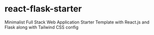 # react-flask-starter
Minimalist Full Stack Web Application Starter Template with React.js and Flask along with Tailwind CSS config
